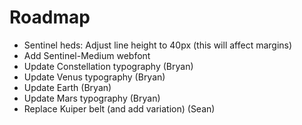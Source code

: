 # Roadmap

- Sentinel heds: Adjust line height to 40px (this will affect margins)
- Add Sentinel-Medium webfont
- Update Constellation typography (Bryan)
- Update Venus typography (Bryan)
- Update Earth (Bryan)
- Update Mars typography (Bryan)
- Replace Kuiper belt (and add variation) (Sean)
